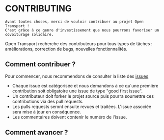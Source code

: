 # CONTRIBUTING

```
Avant toutes choses, merci de vouloir contribuer au projet Open Transport !   
C'est grâce à ce genre d'investissement que nous pourrons favoriser un covoiturage solidaire.
```

Open Transport recherche des contributeurs pour tous types de tâches : améliorations, correction de bugs, nouvelles fonctionnalités.

## Comment contribuer ?


Pour commencer, nous recommendons de consulter la liste des [issues](https://github.com/OpenClassrooms-Student-Center/7688581-Expert-Git-GitHub/issues)   

- Chaque issue est catégorisée et nous demandons à ce qu'une première contribution soit obligatoire une issue de type "good first issue".  
- Un contributeur doit forker le projet source puis pourra soumettre ces contributions via des pull requests.  
- Les pulls requests seront ensuite revues et traitées. L'issue associée sera mise à jour en conséquence.  
- Les commentaires doivent contenir le numéro de l'issue.

## Comment avancer ?
